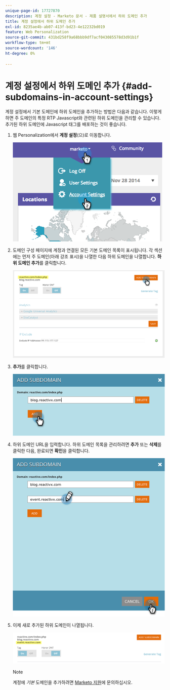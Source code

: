 ```yaml
---
unique-page-id: 17727870
description: 계정 설정 - Marketo 문서 - 제품 설명서에서 하위 도메인 추가
title: 계정 설정에서 하위 도메인 추가
exl-id: 8235ae4b-ab07-413f-bd23-4e12232bd019
feature: Web Personalization
source-git-commit: 431bd258f9a68bbb9df7acf043085578d3d91b1f
workflow-type: tm+mt
source-wordcount: '146'
ht-degree: 0%

---
```


# 계정 설정에서 하위 도메인 추가 {#add-subdomains-in-account-settings}

계정 설정에서 기본 도메인에 하위 도메인을 추가하는 방법은 다음과 같습니다. 이렇게 하면 주 도메인의 특정 RTP Javascript와 관련된 하위 도메인을 관리할 수 있습니다. 추가된 하위 도메인에 Javascript 태그를 배포하는 것이 좋습니다.

1. 웹 Personalization에서 **계정 설정**(으)로 이동합니다.

   ![](assets/image2014-12-1-23-3-12.png)

1. 도메인 구성 페이지에 계정과 연결된 모든 기본 도메인 목록이 표시됩니다. 각 섹션에는 먼저 주 도메인(아래 강조 표시)을 나열한 다음 하위 도메인을 나열합니다. **하위 도메인 추가**&#x200B;를 클릭합니다.

   ![](assets/highlightprimary2.png)

1. **추가**&#x200B;를 클릭합니다.

   ![](assets/add.png)

1. 하위 도메인 URL을 입력합니다. 하위 도메인 목록을 관리하려면 **추가** 또는 **삭제**&#x200B;를 클릭한 다음, 완료되면 **확인**&#x200B;을 클릭합니다.

   ![](assets/newsubdomain.png)

1. 이제 새로 추가된 하위 도메인이 나열됩니다.

   ![](assets/finalnew.png)

   >[!NOTE]
   >
   >계정에 _기본_ 도메인을 추가하려면 [Marketo 지원](https://nation.marketo.com/t5/Support/ct-p/Support)에 문의하십시오.
